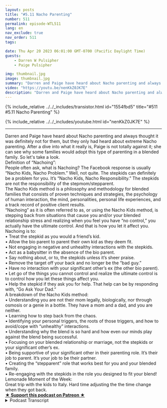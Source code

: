 ```yaml
---
layout: posts
title: "#5.11 Nacho Parenting"
number: 511
permalink: episode-WTL511
lang: en
nav_exclude: true
nav_order: 511
tags:

date: Thu Apr 20 2023 06:01:00 GMT-0700 (Pacific Daylight Time)
guests:
    - Darren W Pulsipher
    - Paige Pulsipher

img: thumbnail.jpg
image: thumbnail.jpg
summary: "Darren and Paige have heard about Nacho parenting and always thought it was definitely not for them, but they only had heard about extreme Nacho parenting. After a dive into what it really is, Paige is not totally against it; she can see why some families would adopt this type of parenting in a blended family. So let's take a look.Definition of “Nachoing”:People often ask, what is Nachoing? The Facebook response is usually “Nacho Kids, Nacho Problem.” Well, not quite. The stepkids can definitely be a problem for you. It’s “Nacho Kids, Nacho Responsibility.” The stepkids are not the responsibility of the stepmom/stepparent.The Nacho Kids method is a philosophy and methodology for blended families that consists of proven techniques and strategies, the psychology of human interaction, the mind, personalities, personal life experiences, and a track record of positive client results.“Nachoing” as it is often referred to as, or using the Nacho Kids method, is stepping back from situations that cause you and/or your blended relationship stress and realizing when you feel you have “no control,” you actually have the ultimate control. And that is how you let it affect you.Nachoing is to:• Treat the stepkid as you would a friend’s kid.• Allow the bio parent to parent their own kid as they deem fit.• Not engaging in negative and unhealthy interactions with the stepkids.• Act as a babysitter in the absence of the bio parent.• Say nothing about, or to, the stepkids unless it’s sheer praise.• Remove the target off your back and no longer be the “bad guy.”• Have no interaction with your significant other’s ex (the other bio parent).• Let go of the things you cannot control and realize the ultimate control is to control how you let these things affect you.• Help the stepkid if they ask you for help. That help can be by responding with, “Go Ask Your Dad.”A breakdown of the Nacho Kids method:• Understanding you are not their mom legally, biologically, nor through osmosis or a genie in a bottle. They have a mom and a dad, and you are neither.• Learning how to step back from the chaos.• Identifying your personal triggers, the roots of those triggers, and how to avoid/cope with “unhealthy” interactions.• Understanding why the blend is so hard and how even our minds play against the blend being successful.• Focusing on your blended relationship or marriage, not the stepkids or your significant other’s ex.• Being supportive of your significant other in their parenting role. It’s their job to parent. It’s your job to be their partner.• Creating the “stepparent” role that works best for you and your blended family.• Re-engaging with the stepkids in the role you designed to fit your blend!Lemonade Moment of the Week:Great trip with the kids to Italy. Hard time adjusting the the time change when they got back."
video: "https://youtu.be/nenKkZ0JK7E"
description: "Darren and Paige have heard about Nacho parenting and always thought it was definitely not for them, but they only had heard about extreme Nacho parenting. After a dive into what it really is, Paige is not totally against it; she can see why some families would adopt this type of parenting in a blended family. So let's take a look.Definition of “Nachoing”:People often ask, what is Nachoing? The Facebook response is usually “Nacho Kids, Nacho Problem.” Well, not quite. The stepkids can definitely be a problem for you. It’s “Nacho Kids, Nacho Responsibility.” The stepkids are not the responsibility of the stepmom/stepparent.The Nacho Kids method is a philosophy and methodology for blended families that consists of proven techniques and strategies, the psychology of human interaction, the mind, personalities, personal life experiences, and a track record of positive client results.“Nachoing” as it is often referred to as, or using the Nacho Kids method, is stepping back from situations that cause you and/or your blended relationship stress and realizing when you feel you have “no control,” you actually have the ultimate control. And that is how you let it affect you.Nachoing is to:• Treat the stepkid as you would a friend’s kid.• Allow the bio parent to parent their own kid as they deem fit.• Not engaging in negative and unhealthy interactions with the stepkids.• Act as a babysitter in the absence of the bio parent.• Say nothing about, or to, the stepkids unless it’s sheer praise.• Remove the target off your back and no longer be the “bad guy.”• Have no interaction with your significant other’s ex (the other bio parent).• Let go of the things you cannot control and realize the ultimate control is to control how you let these things affect you.• Help the stepkid if they ask you for help. That help can be by responding with, “Go Ask Your Dad.”A breakdown of the Nacho Kids method:• Understanding you are not their mom legally, biologically, nor through osmosis or a genie in a bottle. They have a mom and a dad, and you are neither.• Learning how to step back from the chaos.• Identifying your personal triggers, the roots of those triggers, and how to avoid/cope with “unhealthy” interactions.• Understanding why the blend is so hard and how even our minds play against the blend being successful.• Focusing on your blended relationship or marriage, not the stepkids or your significant other’s ex.• Being supportive of your significant other in their parenting role. It’s their job to parent. It’s your job to be their partner.• Creating the “stepparent” role that works best for you and your blended family.• Re-engaging with the stepkids in the role you designed to fit your blend!Lemonade Moment of the Week:Great trip with the kids to Italy. Hard time adjusting the the time change when they got back."
---
```


<div>
{% include_relative ../../_includes/transistor.html id="1554fbd5" title="#511 #5.11 Nacho Parenting" %}

{% include_relative ../../_includes/youtube.html id="nenKkZ0JK7E" %}
</div>

---

<html><head></head><body><div>Darren and Paige have heard about Nacho parenting and always thought it was definitely not for them, but they only had heard about extreme Nacho parenting. After a dive into what it really is, Paige is not totally against it; she can see why some families would adopt this type of parenting in a blended family. So let's take a look.</div><div>Definition of “Nachoing”:<br>People often ask, what is Nachoing? The Facebook response is usually “Nacho Kids, Nacho Problem.” Well, not quite. The stepkids can definitely be a problem for you. It’s “Nacho Kids, Nacho Responsibility.” The stepkids are not the responsibility of the stepmom/stepparent.<br>The Nacho Kids method is a philosophy and methodology for blended families that consists of proven techniques and strategies, the psychology of human interaction, the mind, personalities, personal life experiences, and a track record of positive client results.<br>“Nachoing” as it is often referred to as, or using the Nacho Kids method, is stepping back from situations that cause you and/or your blended relationship stress and realizing when you feel you have “no control,” you actually have the ultimate control. And that is how you let it affect you.</div><div>Nachoing is to:<br>• Treat the stepkid as you would a friend’s kid.<br>• Allow the bio parent to parent their own kid as they deem fit.<br>• Not engaging in negative and unhealthy interactions with the stepkids.<br>• Act as a babysitter in the absence of the bio parent.<br>• Say nothing about, or to, the stepkids unless it’s sheer praise.<br>• Remove the target off your back and no longer be the “bad guy.”<br>• Have no interaction with your significant other’s ex (the other bio parent).<br>• Let go of the things you cannot control and realize the ultimate control is to control how you let these things affect you.<br>• Help the stepkid if they ask you for help. That help can be by responding with, “Go Ask Your Dad.”</div><div>A breakdown of the Nacho Kids method:<br>• Understanding you are not their mom legally, biologically, nor through osmosis or a genie in a bottle. They have a mom and a dad, and you are neither.<br>• Learning how to step back from the chaos.<br>• Identifying your personal triggers, the roots of those triggers, and how to avoid/cope with “unhealthy” interactions.<br>• Understanding why the blend is so hard and how even our minds play against the blend being successful.<br>• Focusing on your blended relationship or marriage, not the stepkids or your significant other’s ex.<br>• Being supportive of your significant other in their parenting role. It’s their job to parent. It’s your job to be their partner.<br>• Creating the “stepparent” role that works best for you and your blended family.<br>• Re-engaging with the stepkids in the role you designed to fit your blend!</div><div>Lemonade Moment of the Week:</div><div>Great trip with the kids to Italy. Hard time adjusting the the time change when they got back.</div>
<strong>
  <a href="https://www.patreon.com/wheresthelemonade" target="_donate" rel="payment" title="★ Support this podcast on Patreon ★">★ Support this podcast on Patreon ★</a>
</strong></body></html>

<details>
<summary> Podcast Transcript </summary>

<p></p>

</details>

